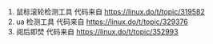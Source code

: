1. 鼠标滚轮检测工具 代码来自 https://linux.do/t/topic/319582
2. ua 检测工具 代码来自 https://linux.do/t/topic/329376
3. 阅后即焚 代码来自 https://linux.do/t/topic/352993
